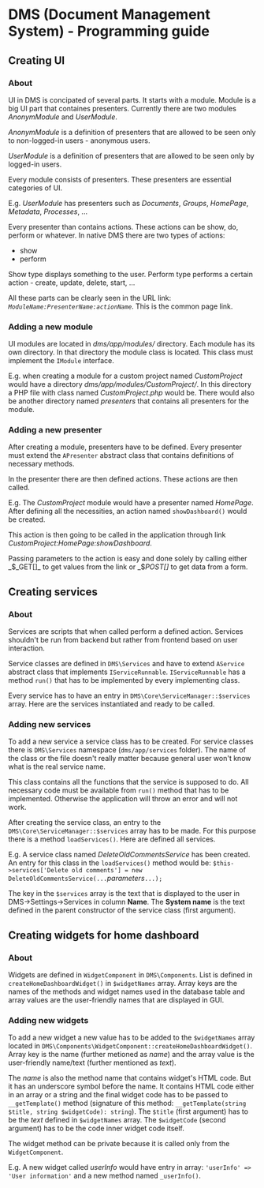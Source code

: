 # DMS (Document Management System) - Programming guide
## Creating UI
### About
UI in DMS is concipated of several parts. It starts with a module. Module is a big UI part that containes presenters. Currently there are two modules _AnonymModule_ and _UserModule_.

_AnonymModule_ is a definition of presenters that are allowed to be seen only to non-logged-in users - anonymous users.

_UserModule_ is a definition of presenters that are allowed to be seen only by logged-in users.

Every module consists of presenters. These presenters are essential categories of UI. 

E.g. _UserModule_ has presenters such as _Documents_, _Groups_, _HomePage_, _Metadata_, _Processes_, ...

Every presenter than contains actions. These actions can be show, do, perform or whatever. In native DMS there are two types of actions:
- show
- perform

Show type displays something to the user. Perform type performs a certain action - create, update, delete, start, ...

All these parts can be clearly seen in the URL link:
_`ModuleName:PresenterName:actionName`_. This is the common page link.

### Adding a new module
UI modules are located in _dms/app/modules/_ directory. Each module has its own directory. In that directory the module class is located. This class must implement the `IModule` interface.

E.g. when creating a module for a custom project named _CustomProject_ would have a directory _dms/app/modules/CustomProject/_. In this directory a PHP file with class named _CustomProject.php_ would be. There would also be another directory named _presenters_ that contains all presenters for the module.

### Adding a new presenter
After creating a module, presenters have to be defined. Every presenter must extend the `APresenter` abstract class that contains definitions of necessary methods.

In the presenter there are then defined actions. These actions are then called.

E.g. The _CustomProject_ module would have a presenter named _HomePage_. After defining all the necessities, an action named `showDashboard()` would be created.

This action is then going to be called in the application through link _CustomProject:HomePage:showDashboard_.

Passing parameters to the action is easy and done solely by calling either _$_GET[]_ to get values from the link or _$_POST[]_ to get data from a form.

## Creating services
### About
Services are scripts that when called perform a defined action. Services shouldn't be run from backend but rather from frontend based on user interaction.

Service classes are defined in `DMS\Services` and have to extend `AService` abstract class that implements `IServiceRunnable`. `IServiceRunnable` has a method `run()` that has to be implemented by every implementing class.

Every service has to have an entry in `DMS\Core\ServiceManager::$services` array. Here are the services instantiated and ready to be called.

### Adding new services
To add a new service a service class has to be created. For service classes there is `DMS\Services` namespace (`dms/app/services` folder). The name of the class or the file doesn't really matter because general user won't know what is the real service name.

This class contains all the functions that the service is supposed to do. All necessary code must be available from `run()` method that has to be implemented. Otherwise the application will throw an error and will not work.

After creating the service class, an entry to the `DMS\Core\ServiceManager::$services` array has to be made. For this purpose there is a method `loadServices()`. Here are defined all services.

E.g. A service class named _DeleteOldCommentsService_ has been created. An entry for this class in the `loadServices()` method would be:
`$this->services['Delete old comments'] = new DeleteOldCommentsService(...`_parameters_`...);`

The key in the `$services` array is the text that is displayed to the user in DMS->Settings->Services in column __Name__. The __System name__ is the text defined in the parent constructor of the service class (first argument).

## Creating widgets for home dashboard
### About
Widgets are defined in `WidgetComponent` in `DMS\Components`. List is defined in `createHomeDashboardWidget()` in `$widgetNames` array. Array keys are the names of the methods and widget names used in the database table and array values are the user-friendly names that are displayed in GUI.

### Adding new widgets
To add a new widget a new value has to be added to the `$widgetNames` array located in `DMS\Components\WidgetComponent::createHomeDashboardWidget()`. Array key is the name (further metioned as _name_) and the array value is the user-friendly name/text (further mentioned as _text_).

The _name_ is also the method name that contains widget's HTML code. But it has an underscore symbol before the name. It contains HTML code either in an array or a string and the final widget code has to be passed to `__getTemplate()` method (signature of this method: `__getTemplate(string $title, string $widgetCode): string`). The `$title` (first argument) has to be the _text_ defined in `$widgetNames` array. The `$widgetCode` (second argument) has to be the code inner widget code itself.

The widget method can be private because it is called only from the `WidgetComponent`.

E.g. A new widget called _userInfo_ would have entry in array: `'userInfo' => 'User information'` and a new method named `_userInfo()`.